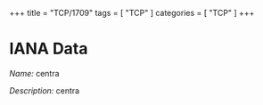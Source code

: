+++
title = "TCP/1709"
tags = [ "TCP" ]
categories = [ "TCP" ]
+++

# IANA Data

_Name:_ centra

_Description:_ centra

